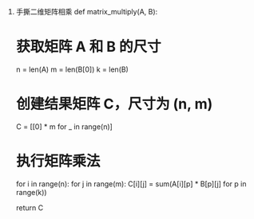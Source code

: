 1. 手撕二维矩阵相乘
def matrix_multiply(A, B):
    # 获取矩阵 A 和 B 的尺寸
    n = len(A)
    m = len(B[0])
    k = len(B)
    
    # 创建结果矩阵 C，尺寸为 (n, m)
    C = [[0] * m for _ in range(n)]
    
    # 执行矩阵乘法
    for i in range(n):
        for j in range(m):
            C[i][j] = sum(A[i][p] * B[p][j] for p in range(k))
    
    return C
